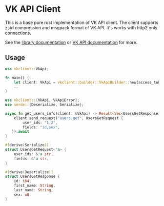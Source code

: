 # VK API Client

This is a base pure rust implementation of VK API client.
The client supports zstd compression and msgpack format of VK API. It's works with http2 only connections.

See the [library documentation](https://docs.rs/vkclient) or [VK API documentation](https://dev.vk.com/reference) for more.

## Usage
```rust
use vkclient::VkApi;

fn main() {
    let client: VkApi = vkclient::builder::VkApiBuilder::new(access_token).into();
    ..
}
```

```rust
use vkclient::{VkApi, VkApiError};
use serde::{Deserialize, Serialize};

async fn get_users_info(client: &VkApi) -> Result<Vec<UsersGetResponse>, VkApiError> {
    client.send_request("users.get", UsersGetRequest {
        user_ids: "1,2",
        fields: "id,sex",
   }).await
}

#[derive(Serialize)]
struct UsersGetRequest<'a> {
    user_ids: &'a str,
    fields: &'a str,
}

#[derive(Deserialize)]
struct UsersGetResponse {
    id: i64,
    first_name: String,
    last_name: String,
    sex: u8,
}
```